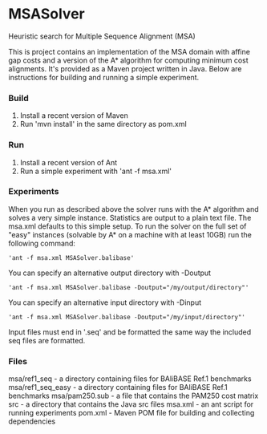 MSASolver
=========

Heuristic search for Multiple Sequence Alignment (MSA)

This is project contains an implementation of the MSA domain with
affine gap costs and a version of the A* algorithm for computing
minimum cost alignments.  It's provided as a Maven project written in
Java.  Below are instructions for building and running a simple
experiment.

### Build

1. Install a recent version of Maven
2. Run 'mvn install' in the same directory as pom.xml

### Run

1. Install a recent version of Ant
2. Run a simple experiment with 'ant -f msa.xml'

### Experiments

When you run as described above the solver runs with the A* algorithm
and solves a very simple instance.  Statistics are output to a
plain text file.  The msa.xml defaults to this simple setup.  To run
the solver on the full set of "easy" instances (solvable by A* on a
machine with at least 10GB) run the following command:

    'ant -f msa.xml MSASolver.balibase'

You can specify an alternative output directory with -Doutput

    'ant -f msa.xml MSASolver.balibase -Doutput="/my/output/directory"'

You can specify an alternative input directory with -Dinput

    'ant -f msa.xml MSASolver.balibase -Doutput="/my/input/directory"'

Input files must end in '.seq' and be formatted the same way the
included seq files are formatted.

### Files

msa/ref1_seq - a directory containing files for BAliBASE Ref.1 benchmarks
msa/ref1_seq_easy - a directory containing files for BAliBASE Ref.1 benchmarks
msa/pam250.sub - a file that contains the PAM250 cost matrix
src - a  directory that contains the Java src files
msa.xml - an ant script for running experiments
pom.xml - Maven POM file for building and collecting dependencies